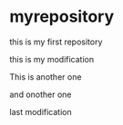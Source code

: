 # myrepository

this is my first repository



this is my modification




This is another one



and onother one 






last modification
